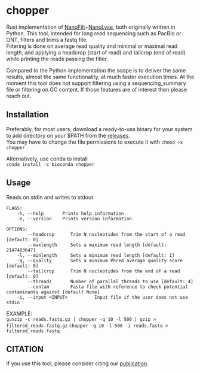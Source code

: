 # chopper

Rust implementation of [NanoFilt](https://github.com/wdecoster/nanofilt)+[NanoLyse](https://github.com/wdecoster/nanolyse), both originally written in Python. This tool,  intended for long read sequencing such as PacBio or ONT, filters and trims a fastq file.  
Filtering is done on average read quality and minimal or maximal read length, and applying a headcrop (start of read) and tailcrop (end of read) while printing the reads passing the filter.

Compared to the Python implementation the scope is to deliver the same results, almost the same functionality, at much faster execution times. At the moment this tool does not support filtering using a sequencing_summary file or filtering on GC content. If those features are of interest then please reach out.  

## Installation

Preferably, for most users, download a ready-to-use binary for your system to add directory on your $PATH from the [releases](https://github.com/wdecoster/chopper/releases).  
You may have to change the file permissions to execute it with `chmod +x chopper`

Alternatively, use conda to install  
`conda install -c bioconda chopper`

## Usage

Reads on stdin and writes to stdout.

```text
FLAGS:
    -h, --help       Prints help information
    -V, --version    Prints version information

OPTIONS:
        --headcrop      Trim N nucleotides from the start of a read [default: 0]
        --maxlength     Sets a maximum read length [default: 2147483647]
    -l, --minlength     Sets a minimum read length [default: 1]
    -q, --quality       Sets a minimum Phred average quality score [default: 0]
        --tailcrop      Trim N nucleotides from the end of a read [default: 0]
        --threads       Number of parallel threads to use [default: 4]
        --contam        Fasta file with reference to check potential contaminants against [default None]
    -i, --input <INPUT>          Input file if the user does not use stdin
```

EXAMPLE:  
 `gunzip -c reads.fastq.gz | chopper -q 10 -l 500 | gzip > filtered_reads.fastq.gz`
 `chopper -q 10 -l 500 -i reads.fastq > filtered_reads.fastq`

## CITATION

If you use this tool, please consider citing our [publication](https://academic.oup.com/bioinformatics/article/39/5/btad311/7160911).
